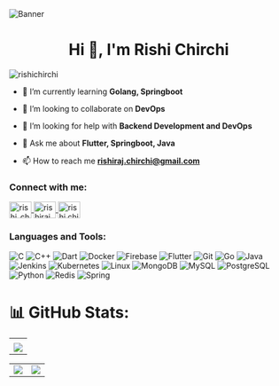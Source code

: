 <img align="center" alt="Banner"  src="https://user-images.githubusercontent.com/45299156/166454578-d1a648ed-eb23-4741-89de-ffc61fc2a669.png">
<h1 align="center">Hi 👋, I'm Rishi Chirchi</h1>
<p align="left"> 
  <img src="https://komarev.com/ghpvc/?username=rishichirchi&label=Visitors&color=0e75b6&style=flat-square" alt="rishichirchi" /> 
</p>

- 🌱 I’m currently learning **Golang, Springboot**

- 👯 I’m looking to collaborate on **DevOps**

- 🤝 I’m looking for help with **Backend Development and DevOps**

- 💬 Ask me about **Flutter, Springboot, Java**

- 📫 How to reach me **rishiraj.chirchi@gmail.com**

<h3 align="left">Connect with me:</h3>
<p align="left">
  <a href="https://twitter.com/rishi_chirchi" target="blank">
    <img align="center" src="https://raw.githubusercontent.com/rahuldkjain/github-profile-readme-generator/master/src/images/icons/Social/twitter.svg" alt="rishi_chirchi" height="30" width="40" />
  </a>
  <a href="https://linkedin.com/in/rishiraj.chirchi" target="blank">
    <img align="center" src="https://raw.githubusercontent.com/rahuldkjain/github-profile-readme-generator/master/src/images/icons/Social/linked-in-alt.svg" alt="rishiraj.chirchi" height="30" width="40" />
  </a>
  <a href="https://instagram.com/rishi.chirchi" target="blank">
    <img align="center" src="https://raw.githubusercontent.com/rahuldkjain/github-profile-readme-generator/master/src/images/icons/Social/instagram.svg" alt="rishi.chirchi" height="30" width="40" />
  </a>
</p>

<h3 align="left">Languages and Tools:</h3>
<p align="left">
  <img src="https://img.shields.io/badge/C-%2300599C.svg?style=flat-square&logo=c&logoColor=white" alt="C">
  <img src="https://img.shields.io/badge/C++-%2300599C.svg?style=flat-square&logo=c%2B%2B&logoColor=white" alt="C++">
  <img src="https://img.shields.io/badge/Dart-%230175C2.svg?style=flat-square&logo=dart&logoColor=white" alt="Dart">
  <img src="https://img.shields.io/badge/Docker-%230db7ed.svg?style=flat-square&logo=docker&logoColor=white" alt="Docker">
  <img src="https://img.shields.io/badge/Firebase-%23FFCA28.svg?style=flat-square&logo=firebase&logoColor=black" alt="Firebase">
  <img src="https://img.shields.io/badge/Flutter-%2302569B.svg?style=flat-square&logo=flutter&logoColor=white" alt="Flutter">
  <img src="https://img.shields.io/badge/Git-%23F05033.svg?style=flat-square&logo=git&logoColor=white" alt="Git">
  <img src="https://img.shields.io/badge/Go-%2300ADD8.svg?style=flat-square&logo=go&logoColor=white" alt="Go">
  <img src="https://img.shields.io/badge/Java-%23ED8B00.svg?style=flat-square&logo=java&logoColor=white" alt="Java">
  <img src="https://img.shields.io/badge/Jenkins-%23D24939.svg?style=flat-square&logo=jenkins&logoColor=white" alt="Jenkins">
  <img src="https://img.shields.io/badge/Kubernetes-%23326CE5.svg?style=flat-square&logo=kubernetes&logoColor=white" alt="Kubernetes">
  <img src="https://img.shields.io/badge/Linux-%23FCC624.svg?style=flat-square&logo=linux&logoColor=black" alt="Linux">
  <img src="https://img.shields.io/badge/MongoDB-%2347A248.svg?style=flat-square&logo=mongodb&logoColor=white" alt="MongoDB">
  <img src="https://img.shields.io/badge/MySQL-%234479A1.svg?style=flat-square&logo=mysql&logoColor=white" alt="MySQL">
  <img src="https://img.shields.io/badge/PostgreSQL-%23336791.svg?style=flat-square&logo=postgresql&logoColor=white" alt="PostgreSQL">
  <img src="https://img.shields.io/badge/Python-%233776AB.svg?style=flat-square&logo=python&logoColor=white" alt="Python">
  <img src="https://img.shields.io/badge/Redis-%23DC382D.svg?style=flat-square&logo=redis&logoColor=white" alt="Redis">
  <img src="https://img.shields.io/badge/Spring-%236DB33F.svg?style=flat-square&logo=spring&logoColor=white" alt="Spring">
</p>

# 📊 GitHub Stats:
<table>
  <tr>
    <td>
      <img src="https://nirzak-streak-stats.vercel.app/?user=rishichirchi&theme=neon-palenight&hide_border=true&card_width=705" alt="" />
    </td>
   </tr>
  <tr>
    <td>
      <img src="http://github-profile-summary-cards.vercel.app/api/cards/profile-details?username=rishichirchi&theme=2077">
     </td>
   </tr>
</table>
<table>
  <tr>
    <td><img src="http://github-profile-summary-cards.vercel.app/api/cards/stats?username=mohit-nagaraj&theme=aura_dark"></td>
    <td><img src="http://github-profile-summary-cards.vercel.app/api/cards/most-commit-language?username=rishichirchi&theme=aura_dark"></td>
  </tr>
</table>
